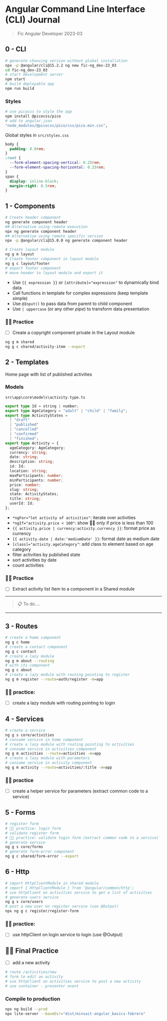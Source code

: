 # Angular Command Line Interface (CLI) Journal

> Fic Angular Developer 2023-03

## 0 - CLI

```bash
# generate choosing version without global installation
npx -p @angular/cli@15.2.2 ng new fic-ng_dev-23_03
cd fic-ng_dev-23_03
# start development server
npm start
# build deployable app
npm run build
```

### Styles

```bash
# use picocss to style the app
npm install @picocss/pico
# add to angular.json
"node_modules/@picocss/pico/css/pico.min.css",
```

Global styles in `src/styles.css`

```css
body {
  padding: 0.8rem;
}
:root {
  --form-element-spacing-vertical: 0.25rem;
  --form-element-spacing-horizontal: 0.25rem;
}
span {
  display: inline-block;
  margin-right: 0.5rem;
}
```

## 1 - Components

```bash
# Create header component
ng generate component header
## Alternative using remote execution
npx ng generate component header
## Alternative using remote specific version
npx -p @angular/cli@15.0.0 ng generate component header
```

```bash
# Create layout module
ng g m layout
# Create footer component in layout module
ng g c layout/footer
# export footer component
# move header to layout module and export it
```

- Use `{{ expression }}` or `[attribute]="expression"` to dynamically bind data
- Call functions in template for complex expressions (keep template simple)
- Use `@Input()` to pass data from parent to child component
- Use `| uppercase` (or any other _pipe_) to transform data presentation

### 🫵🏼 Practice

- [ ] Create a copyright component private in the Layout module

```bash
ng g m shared
ng g c shared/activity-item --export
```

## 2 - Templates

Home page with list of published activities

### Models

`src\app\core\models\activity.type.ts`

```typescript
export type Id = string | number;
export type AgeCategory = "adult" | "child" | "family";
export type ActivityStates =
  | "draft"
  | "published"
  | "cancelled"
  | "confirmed"
  | "finished";
export type Activity = {
  ageCategory: AgeCategory;
  currency: string;
  date: string;
  description: string;
  id: Id;
  location: string;
  maxParticipants: number;
  minParticipants: number;
  price: number;
  slug: string;
  state: ActivityStates;
  title: string;
  userId: Id;
};
```

- `*ngFor="let activity of activities"`: iterate over activities
- `*ngIf="activity.price < 100"`: show 🫰🏼 only if price is less than 100
- `{{ activity.price | currency:activity.currency }}`: format price as currency
- `{{ activity.date | date:'mediumDate' }}`: format date as medium date
- `[class]="activity.ageCategory"`: add class to element based on age category
- filter activities by published state
- sort activities by date
- count activities

### 🫵🏼 Practice

- [ ] Extract activity list Item to a component in a Shared module

---

> 📋 To do....

---

## 3 - Routes

```bash
# create a home component
ng g c home
# create a contact component
ng g c contact
# create a lazy module
ng g m about --routing
# with its component
ng g c about
# create a lazy module with routing pointing to register
ng g m register --route=auth/register -m=app
```

### 🫵🏼 practice:

- [ ] create a lazy module with routing pointing to login

## 4 - Services

```bash
# create a service
ng g s core/activities
# consume service in home component
# create a lazy module with routing pointing to activities
# consume service in activities component
ng g m activities --route=activities -m=app
# create a lazy module with parameters
# consume service in activity component
ng g m activity --route=activities/:title -m=app
```

### 🫵🏼 practice

- [ ] create a helper service for parameters (extract common code to a service)

## 5 - Forms

```bash
# register form
# 🫵🏼 practice: login form
# validate register form
# 🫵🏼 practice: validate login form (extract common code to a service)
# generate service
ng g s core/forms
# generate form-error component
ng g c shared/form-error --export
```

## 6 - Http

```bash
# import HttpClientModule in shared module
# import { HttpClientModule } from '@angular/common/http';
# use httpClient on activities service to get a list of activities
# generate users service
ng g s core/users
# post a new user on register service (use @Output)
npx ng g c register/register-form
```

### 🫵🏼 practice:

- [ ] use httpClient on login service to login (use @Output)

## 🫵🏼 Final Practice

- [ ] add a new activity

```bash
# route /activities/new
# form to edit an activity
# use httpClient on activities service to post a new activity
# use container - presenter event
```

### Compile to production

```bash
npx ng build --prod
npx lite-server --baseDir="dist/minsait-angular_basics-febrero"
```
